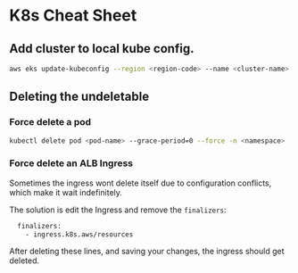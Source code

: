 # K8s Cheat Sheet

## Add cluster to local kube config.
```bash
aws eks update-kubeconfig --region <region-code> --name <cluster-name>
```

## Deleting the undeletable

### Force delete a pod
```bash
kubectl delete pod <pod-name> --grace-period=0 --force -n <namespace>
```

### Force delete an ALB Ingress
Sometimes the ingress wont delete itself due to configuration conflicts, which make it wait indefinitely.

The solution is edit the Ingress and remove the `finalizers`:
```bash
  finalizers:
    - ingress.k8s.aws/resources
```
After deleting these lines, and saving your changes, the ingress should get deleted.
